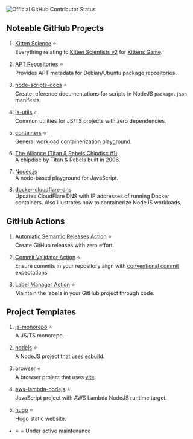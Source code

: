 ![Official GitHub Contributor Status](https://img.shields.io/badge/Official_GitHub_Contributor_Level-Chef's_Kiss-blue?style=plastic)

## Noteable GitHub Projects

1. [Kitten Science](https://github.com/kitten-science) ⭐  
   Everything relating to [Kitten Scientists v2](https://github.com/kitten-science/kitten-scientists) for [Kittens Game](https://kittensgame.com/).

1. [APT Repositories](https://github.com/apt-repositories) ⭐  
   Provides APT metadata for Debian/Ubuntu package repositories.

1. [node-scripts-docs](https://github.com/oliversalzburg/node-scripts-docs) ⭐  
   Create reference documentations for scripts in NodeJS `package.json` manifests.

1. [js-utils](https://github.com/oliversalzburg/js-utils) ⭐  
   Common utilities for JS/TS projects with zero dependencies.

1. [containers](https://github.com/oliversalzburg/containers) ⭐  
   General workload containerization playground.

1. [The Alliance (Titan & Rebels Chipdisc #1)](https://github.com/oliversalzburg/TitanRebelsChipdisc1)  
   A chipdisc by Titan & Rebels built in 2006.

1. [Nodes.js](https://github.com/oliversalzburg/nodes-js)  
   A node-based playground for JavaScript.

1. [docker-cloudflare-dns](https://github.com/oliversalzburg/docker-cloudflare-dns)  
   Updates CloudFlare DNS with IP addresses of running Docker containers. Also illustrates how to containerize NodeJS workloads.

## GitHub Actions

1. [Automatic Semantic Releases Action](https://github.com/marketplace/actions/automatic-semantic-releases) ⭐  
   Create GitHub releases with zero effort.

1. [Commit Validator Action](https://github.com/marketplace/actions/commit-validator) ⭐  
   Ensure commits in your repository align with [conventional commit](https://www.conventionalcommits.org/en/v1.0.0/) expectations.

1. [Label Manager Action](https://github.com/marketplace/actions/label-manager) ⭐  
   Maintain the labels in your GitHub project through code.

## Project Templates

1. [js-monorepo](https://github.com/oliversalzburg/js-monorepo) ⭐  
   A JS/TS monorepo.

1. [nodejs](https://github.com/oliversalzburg/nodejs) ⭐  
   A NodeJS project that uses [esbuild](https://esbuild.github.io/).

1. [browser](https://github.com/oliversalzburg/browser) ⭐  
   A browser project that uses [vite](https://vitejs.dev/).

1. [aws-lambda-nodejs](https://github.com/oliversalzburg/aws-lambda-nodejs) ⭐  
   JavaScript project with AWS Lambda NodeJS runtime target.

1. [hugo](https://github.com/oliversalzburg/hugo) ⭐  
   [Hugo](https://gohugo.io/) static website.

-   ⭐ = Under active maintenance

